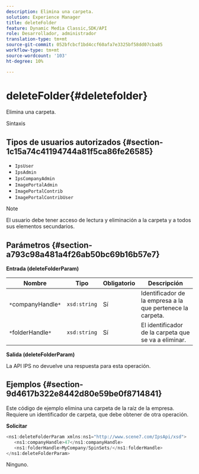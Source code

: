 ```yaml
---
description: Elimina una carpeta.
solution: Experience Manager
title: deleteFolder
feature: Dynamic Media Classic,SDK/API
role: Desarrollador, administrador
translation-type: tm+mt
source-git-commit: 052bfcbcf1bd4ccf60afa7e3325bf58dd07cba85
workflow-type: tm+mt
source-wordcount: '103'
ht-degree: 10%

---
```



# deleteFolder{#deletefolder}

Elimina una carpeta.

Sintaxis

## Tipos de usuarios autorizados {#section-1c15a74c41194744a81f5ca86fe26585}

* `IpsUser`
* `IpsAdmin`
* `IpsCompanyAdmin`
* `ImagePortalAdmin`
* `ImagePortalContrib`
* `ImagePortalContribUser`

>[!NOTE]
>
>El usuario debe tener acceso de lectura y eliminación a la carpeta y a todos sus elementos secundarios.

## Parámetros {#section-a793c98a481a4f26ab50bc69b16b57e7}

**Entrada (deleteFolderParam)**

| Nombre | Tipo | Obligatorio | Descripción |
|---|---|---|---|
| `*`companyHandle`*` | `xsd:string` | Sí | Identificador de la empresa a la que pertenece la carpeta. |
| `*`folderHandle`*` | `xsd:string` | Sí | El identificador de la carpeta que se va a eliminar. |

**Salida (deleteFolderParam)**

La API IPS no devuelve una respuesta para esta operación.

## Ejemplos {#section-9d4617b322e8442d80e59be0f8714841}

Este código de ejemplo elimina una carpeta de la raíz de la empresa. Requiere un identificador de carpeta, que debe obtener de otra operación.

**Solicitar**

```java
<ns1:deleteFolderParam xmlns:ns1="http://www.scene7.com/IpsApi/xsd">
   <ns1:companyHandle>47</ns1:companyHandle>
   <ns1:folderHandle>MyCompany/SpinSets/</ns1:folderHandle>
</ns1:deleteFolderParam>
```

Ninguno.
